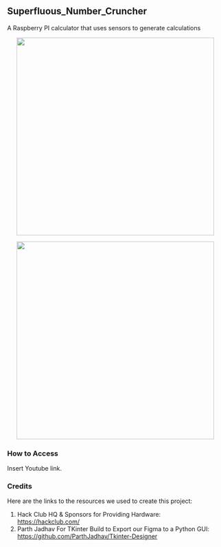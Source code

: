 ## Superfluous_Number_Cruncher
A Raspberry PI calculator that uses sensors to generate calculations
<p align="center">
  <img width="460" src="https://github.com/user-attachments/assets/5cc7f52f-a142-4462-b961-957ee2dafa8a">
</p>

<p align="center">
  <img width="460" src="https://github.com/user-attachments/assets/38a3cc69-2b00-40b9-a504-18521f5fba53">
</p>

### How to Access
Insert Youtube link. 

### Credits
Here are the links to the resources we used to create this project: 
1. Hack Club HQ & Sponsors for Providing Hardware: https://hackclub.com/
2. Parth Jadhav For TKinter Build to Export our Figma to a Python GUI: https://github.com/ParthJadhav/Tkinter-Designer
